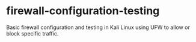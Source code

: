 # firewall-configuration-testing
Basic firewall configuration and testing in Kali Linux using UFW to allow or block specific traffic.
